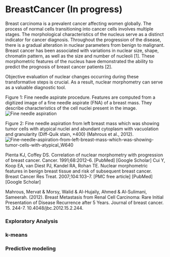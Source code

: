 # BreastCancer (In progress)
Breast carcinoma is a prevalent cancer affecting women globally. The process of normal cells transitioning into cancer cells involves multiple stages. The morphological characteristics of the nucleus serve as a distinct indicator for cancer diagnosis. Throughout the progression of the disease, there is a gradual alteration in nuclear parameters from benign to malignant. Breast cancer has been associated with variations in nuclear size, shape, chromatin pattern, as well as the size and number of nucleoli [1]. These morphometric features of the nucleus have demonstrated the ability to predict the prognosis of breast cancer patients [2].

Objective evaluation of nuclear changes occurring during these transformative steps is crucial. As a result, nuclear morphometry can serve as a valuable diagnostic tool.

Figure 1: Fine needle aspirate procedure.
Features are computed from a digitized image of a fine needle aspirate (FNA) of a breast mass. They describe characteristics of the cell nuclei present in the image.
![Fine needle aspiration](https://github.com/JulianDietrich97/BreastCancer/assets/117474938/bc745ea9-6d5c-41bc-b2e7-2edb2436fa6a)


Figure 2: Fine needle aspiration from left breast mass which was showing tumor cells with atypical nuclei and abundant cytoplasm with vacuolation and granularity (Diff-Quik stain, ×400) (Mahrous et al., 2012).
![Fine-needle-aspiration-from-left-breast-mass-which-was-showing-tumor-cells-with-atypical_W640](https://github.com/JulianDietrich97/BreastCancer/assets/117474938/32ffa05c-d2f4-4c17-8515-5bbd7b21fd51)




Pienta KJ, Coffey DS. Correlation of nuclear morphometry with progression of breast cancer. Cancer. 1991;68:2012–6. [PubMed] [Google Scholar]
Cui Y, Koop EA, van Diest PJ, Kandel RA, Rohan TE. Nuclear morphometric features in benign breast tissue and risk of subsequent breast cancer. Breast Cancer Res Treat. 2007;104:103–7. [PMC free article] [PubMed] [Google Scholar]

Mahrous, Mervat & Morsy, Walid & Al-Hujaily, Ahmed & Al-Sulimani, Sameerah. (2012). Breast Metastasis from Renal Cell Carcinoma: Rare Initial Presentation of Disease Recurrence after 5 Years. Journal of breast cancer. 15. 244-7. 10.4048/jbc.2012.15.2.244. 

### Exploratory Analysis

### k-means

### Predictive modeling

